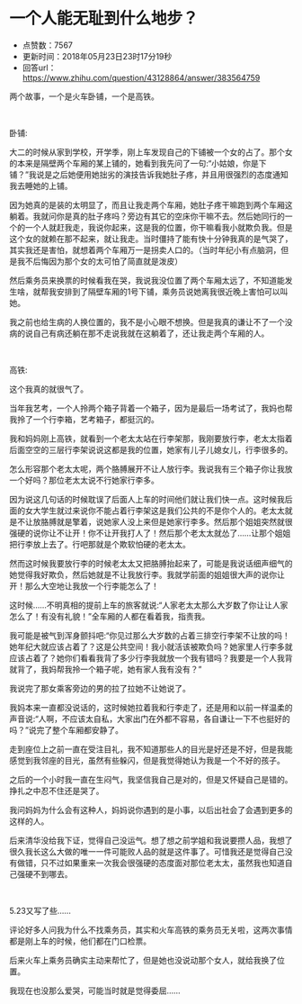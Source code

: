 # 一个人能无耻到什么地步？
- 点赞数：7567
- 更新时间：2018年05月23日23时17分19秒
- 回答url：https://www.zhihu.com/question/43128864/answer/383564759
<body>
 <p data-pid="KggZ7yLD">两个故事，一个是火车卧铺，一个是高铁。</p>
 <p class="ztext-empty-paragraph"><br></p>
 <p data-pid="wU4FBSYW">卧铺:</p>
 <p data-pid="pjfoUefl">大二的时候从家到学校，开学季，刚上车发现自己的下铺被一个女的占了。那个女的本来是隔壁两个车厢的某上铺的，她看到我先问了一句:“小姑娘，你是下铺？”我说是之后她便用她拙劣的演技告诉我她肚子疼，并且用很强烈的态度通知我去睡她的上铺。</p>
 <p data-pid="-uIt6BmS">因为她真的是装的太明显了，而且让我走两个车厢，她肚子疼干嘛跑到两个车厢这躺着。我就问你是真的肚子疼吗？旁边有其它的空床你干嘛不去。然后她同行的一个的一个人就赶我走，我说你起来，这是我的位置，你干嘛看我小就欺负我。但是这个女的就赖在那不起来，就让我走。当时僵持了能有快十分钟我真的是气哭了，其实我还是害怕，就想着两个车厢万一是拐卖人口的。（当时年纪小有点脑洞，但是我不后悔因为那个女的太可怕了简直就是泼皮）</p>
 <p data-pid="U1-Q7dEp">然后乘务员来换票的时候看我在哭，我说我没位置了两个车厢太远了，不知道能发生啥，就帮我安排到了隔壁车厢的1号下铺，乘务员说她离我很近晚上害怕可以叫她。</p>
 <p data-pid="XXAWqrYp">我之前也给生病的人换位置的，我不是小心眼不想换。但是我真的谦让不了一个没病的说自己有病还躺在那不走说我就在这躺着了，还让我走两个车厢的人。</p>
 <p class="ztext-empty-paragraph"><br></p>
 <p data-pid="rmHeBPBM">高铁:</p>
 <p data-pid="MPAuMcx_">这个我真的就很气了。</p>
 <p data-pid="eIW_akF1">当年我艺考，一个人拎两个箱子背着一个箱子，因为是最后一场考试了，我妈也帮我拎了一个行李箱，艺考箱子，都挺沉的。</p>
 <p data-pid="hMhPAeP1">我和妈妈刚上高铁，就看到一个老太太站在行李架那，我刚要放行李，老太太指着后面空空的三层行李架说说这都是我的位置，她家有儿子儿媳女儿，行李很多的。</p>
 <p data-pid="0lfM8Q-2">怎么形容那个老太太呢，两个胳膊展开不让人放行李。我说我有三个箱子你让我放一个好吗？那位老太太说不行她家行李多。</p>
 <p data-pid="OEWFsdv2">因为说这几句话的时候耽误了后面人上车的时间他们就让我们快一点。这时候我后面的女大学生就过来说你不能占着行李架这是我们公共的不是你个人的。老太太就是不让放胳膊就是擎着，说她家人没上来但是她家行李多。然后那个姐姐突然就很强硬的说你让不让开！你不让开我打人了！然后那个老太太就怂了……让那个姐姐把行李放上去了。行吧那就是个欺软怕硬的老太太。</p>
 <p data-pid="4nB11xul">然而这时候我要放行李的时候老太太又把胳膊抬起来了，可能是我说话细声细气的她觉得我好欺负，然后她就是不让我放行李。我就学前面的姐姐很大声的说你让开！那么大空地让我放一个行李能怎么了！</p>
 <p data-pid="EvsUEX8I">这时候……不明真相的提前上车的旅客就说:“人家老太太那么大岁数了你让让人家怎么了！有没有礼貌！”全车厢的人都在看着我，指责我。</p>
 <p data-pid="oP6fLXOi">我可能是被气到浑身颤抖吧:“你见过那么大岁数的占着三排空行李架不让放的吗！她年纪大就应该占着了？这是公共空间！我小就活该被欺负吗？她家里人行李多就应该占着了？她你们看看我背了多少行李我就放一个我有错吗？我要是一个人我背就背了，我妈帮我拎一个箱子呢，她有家人我有没有？”</p>
 <p data-pid="-vd8rTEU">我说完了那女乘客旁边的男的拉了拉她不让她说了。</p>
 <p data-pid="ataJnqKM">我妈本来一直都没说话的，这时候她拉着我和行李走了，还是用和以前一样温柔的声音说:“人啊，不应该太自私，大家出门在外都不容易，各自谦让一下不也挺好的吗？”说完了整个车厢都安静了。</p>
 <p data-pid="exkf2vWz">走到座位上之前一直在受注目礼，我不知道那些人的目光是好还是不好，但是我能感觉到我邻座的目光，虽然有些躲闪，但是我觉得她认为我是一个不好的孩子。</p>
 <p data-pid="18fB15br">之后的一个小时我一直在生闷气，我坚信我自己是对的，但是又怀疑自己是错的。挣扎之中忍不住还是哭了。</p>
 <p data-pid="ftOrQ_tT">我问妈妈为什么会有这种人，妈妈说你遇到的是小事，以后出社会了会遇到更多的这样的人。</p>
 <p data-pid="WOxp22MB">后来清华没给我下证，觉得自己没运气。想了想之前学姐和我说要攒人品，我想了很久我长这么大做的唯一一件可能败人品的就是这件事了。可惜我还是觉得自己没有做错，只不过如果重来一次我会很强硬的态度面对那位老太太，虽然我也知道自己强硬不到哪去。</p>
 <p class="ztext-empty-paragraph"><br></p>
 <p data-pid="F4b9nZ2F">5.23又写了些……</p>
 <p data-pid="m4MAF-r5">评论好多人问我为什么不找乘务员，其实和火车高铁的乘务员无关啦，这两次事情都是刚上车的时候，他们都在门口检票。</p>
 <p data-pid="Ozl1npIB">后来火车上乘务员确实主动来帮忙了，但是她也没说动那个女人，就给我换了位置。</p>
 <p data-pid="p9vrDa-l">我现在也没那么爱哭，可能当时就是觉得委屈……</p>
</body>